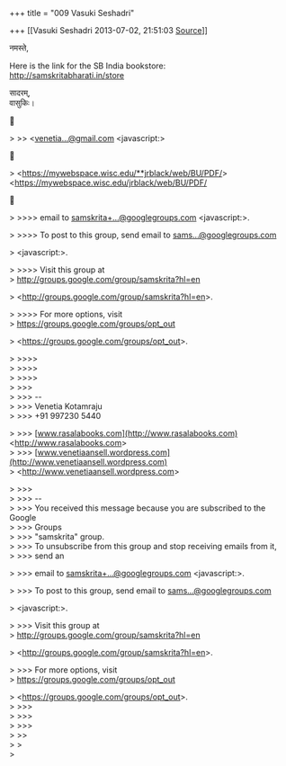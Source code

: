 +++
title = "009 Vasuki Seshadri"

+++
[[Vasuki Seshadri	2013-07-02, 21:51:03 [Source](https://groups.google.com/g/samskrita/c/fe4EHNm50w8)]]



नमस्ते,  
  
Here is the link for the SB India bookstore:  
<http://samskritabharati.in/store>  
  
सादरम्,  
वासुकिः।  



\> \>\> \<[venetia...@gmail.com]() \<javascript:>  



\> \<<https://mywebspace.wisc.edu/**jrblack/web/BU/PDF/>\>\<<https://mywebspace.wisc.edu/jrblack/web/BU/PDF/>  



\> \>\>\>\> email to [samskrita+...@googlegroups.com]() \<javascript:>.  

\> \>\>\>\> To post to this group, send email to [sams...@googlegroups.com]()  

\> \<javascript:>.  

\> \>\>\>\> Visit this group at  
\> <http://groups.google.com/group/samskrita?hl=en>  

\> \<<http://groups.google.com/group/samskrita?hl=en>\>.  

\> \>\>\>\> For more options, visit  
\> <https://groups.google.com/groups/opt_out>  

\> \<<https://groups.google.com/groups/opt_out>\>.  

\> \>\>\>\>  
\> \>\>\>\>  
\> \>\>\>\>  
\> \>\>\>  
\> \>\>\> --  
\> \>\>\> Venetia Kotamraju  
\> \>\>\> +91 997230 5440  

\> \>\>\> [www.rasalabooks.com](http://www.rasalabooks.com) \<<http://www.rasalabooks.com>\>  
\> \>\>\> [www.venetiaansell.wordpress.com](http://www.venetiaansell.wordpress.com)  
\> \<<http://www.venetiaansell.wordpress.com>\>  

\> \>\>\>  
\> \>\>\> --  
\> \>\>\> You received this message because you are subscribed to the Google  
\> \>\>\> Groups  
\> \>\>\> "samskrita" group.  
\> \>\>\> To unsubscribe from this group and stop receiving emails from it,  
\> \>\>\> send an  

\> \>\>\> email to [samskrita+...@googlegroups.com]() \<javascript:>.  

\> \>\>\> To post to this group, send email to [sams...@googlegroups.com]()  

\> \<javascript:>.  

\> \>\>\> Visit this group at  
\> <http://groups.google.com/group/samskrita?hl=en>  

\> \<<http://groups.google.com/group/samskrita?hl=en>\>.  

\> \>\>\> For more options, visit  
\> <https://groups.google.com/groups/opt_out>  

\> \<<https://groups.google.com/groups/opt_out>\>.  
\> \>\>\>  
\> \>\>\>  
\> \>\>\>  
\> \>\>  
\> \>  
\>  

